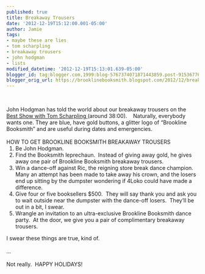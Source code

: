 ```yaml
---
published: true
title: Breakaway Trousers
date: '2012-12-19T15:12:00.001-05:00'
author: Jamie
tags:
- maybe these are lies
- tom scharpling
- breakaway trousers
- john hodgman
- lists
modified_datetime: '2012-12-19T15:13:01.639-05:00'
blogger_id: tag:blogger.com,1999:blog-5767374071871443859.post-9153677640349973280
blogger_orig_url: https://brooklinebooksmith.blogspot.com/2012/12/breakaway-trousers.html
---
```


<br /><div class="MsoNormal"><span style="font-family: inherit;">John Hodgman has told the world about our breakaway trousers on the <a href="https://www.wfmu.org/flashplayer.php?version=2&amp;show=48655&amp;archive=84070" target="_blank">Best Show with Tom Scharpling&nbsp;</a>(around 38:00).&nbsp;&nbsp;&nbsp;&nbsp;Naturally, everybody wants one. They are blue, have gold buttons, a glitter logo of “Brookline Booksmith” and are useful during dates and emergencies.&nbsp; </span></div><div class="MsoNormal"><span style="font-family: inherit;"><br /></span></div><div class="MsoNormal"><span style="font-family: inherit;">HOW TO GET BROOKLINE BOOKSMITH BREAKAWAY TROUSERS</span></div><ol start="1" style="margin-top: 0in;" type="1"><li class="MsoNormal"><span style="font-family: inherit;">Be      John Hodgman.&nbsp; </span></li><li class="MsoNormal"><span style="font-family: inherit;">Find      the Booksmith leprechaun.&nbsp; Instead      of giving away gold, he gives away one pair of Brookline Booksmith      breakaway trousers. </span></li><li class="MsoNormal"><span style="font-family: inherit;">Win a      dance-off against Ric, the reigning store break dance champion.&nbsp; Many an attempt has been made to take      away his crown, and the losers end up sitting by the dumpster wondering if      4Loko could have made a difference. </span></li><li class="MsoNormal"><span style="font-family: inherit;">Give      four or five booksellers $500.&nbsp;      They will say thank you and ask you to wait outside near the      dumpster with the dance-off losers.&nbsp;      They’ll be out in a bit, I swear.</span></li><li class="MsoNormal"><span style="font-family: inherit;">Wrangle an invitation to an ultra-exclusive Brookline Booksmith dance party. &nbsp;At the door, we give you a pair of complimentary breakaway trousers.&nbsp;</span></li></ol><div>I swear these things are true, kind of.&nbsp;</div><div><br /></div><div>...</div><div><br /></div><div>Not really. &nbsp;HAPPY HOLIDAYS!</div>